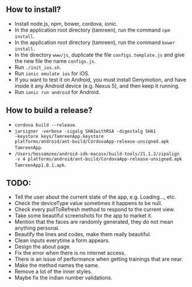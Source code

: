 
## How to install?
- Install node.js, npm, bower, cordova, ionic.
- In the application root directory (tamreen), run the command <code>npm install</code>.
- In the application root directory (tamreen), run the command <code>bower install</code>.
- In the directory <code>www/js</code>, duplicate the file <code>configs.template.js</code> and give the new file the name <code>configs.js</code>.
- Run <code>./init_ios.sh</code>.
- Run <code>ionic emulate ios</code> for iOS.
- If you want to test it on Android, you must install Genymotion, and have inside it any Android device (e.g. Nexus 5), and then keep it running.
- Run <code>ionic run android</code> for Android.

## How to build a release?
- <code>cordova build --release</code>.
- <code>jarsigner -verbose -sigalg SHA1withRSA -digestalg SHA1 -keystore keys/TamreenApp.keystore platforms/android/ant-build/CordovaApp-release-unsigned.apk TamreenApp</code>.
- <code>/Users/hossamzee/android-sdk-macosx/build-tools/21.1.2/zipalign -v 4 platforms/android/ant-build/CordovaApp-release-unsigned.apk TamreenApp1.0.1.apk</code>.

## TODO:
- Tell the user about the current state of the app, e.g. Loading..., etc.
- Check the deviceType value sometimes it happens to be null.
- Check every pullToRefresh method to respond to the current view.
- Take some beautiful screenshots for the app to market it.
- Mention that the faces are randomly generated, they do not mean anything personal.
- Beautify the lines and codes, make them really beautiful.
- Clean inputs everytime a form appears.
- Design the about page.
- Fix the error when there is no internet access.
- There is an issue of performance when getting trainings that are near.
- Make the method names the same.
- Remove a lot of the inner styles.
- Maybe fix the indian number validations.